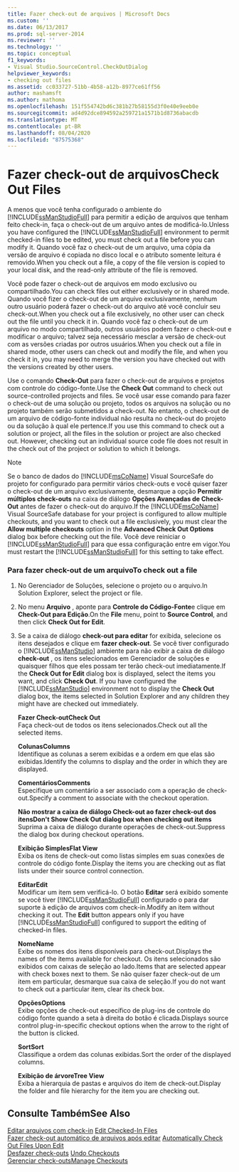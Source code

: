 ```yaml
---
title: Fazer check-out de arquivos | Microsoft Docs
ms.custom: ''
ms.date: 06/13/2017
ms.prod: sql-server-2014
ms.reviewer: ''
ms.technology: ''
ms.topic: conceptual
f1_keywords:
- Visual Studio.SourceControl.CheckOutDialog
helpviewer_keywords:
- checking out files
ms.assetid: cc033727-51bb-4b58-a12b-8977ce61ff56
author: mashamsft
ms.author: mathoma
ms.openlocfilehash: 151f554742bd6c381b27b58155d3f0e40e9eeb0e
ms.sourcegitcommit: ad4d92dce894592a259721a1571b1d8736abacdb
ms.translationtype: MT
ms.contentlocale: pt-BR
ms.lasthandoff: 08/04/2020
ms.locfileid: "87575368"
---
```

# <a name="check-out-files"></a><span data-ttu-id="d9cd0-102">Fazer check-out de arquivos</span><span class="sxs-lookup"><span data-stu-id="d9cd0-102">Check Out Files</span></span>
  <span data-ttu-id="d9cd0-103">A menos que você tenha configurado o ambiente do [!INCLUDE[ssManStudioFull](../includes/ssmanstudiofull-md.md)] para permitir a edição de arquivos que tenham feito check-in, faça o check-out de um arquivo antes de modificá-lo.</span><span class="sxs-lookup"><span data-stu-id="d9cd0-103">Unless you have configured the [!INCLUDE[ssManStudioFull](../includes/ssmanstudiofull-md.md)] environment to permit checked-in files to be edited, you must check out a file before you can modify it.</span></span> <span data-ttu-id="d9cd0-104">Quando você faz o check-out de um arquivo, uma cópia da versão de arquivo é copiada no disco local e o atributo somente leitura é removido.</span><span class="sxs-lookup"><span data-stu-id="d9cd0-104">When you check out a file, a copy of the file version is copied to your local disk, and the read-only attribute of the file is removed.</span></span>  
  
 <span data-ttu-id="d9cd0-105">Você pode fazer o check-out de arquivos em modo exclusivo ou compartilhado.</span><span class="sxs-lookup"><span data-stu-id="d9cd0-105">You can check files out either exclusively or in shared mode.</span></span> <span data-ttu-id="d9cd0-106">Quando você fizer o check-out de um arquivo exclusivamente, nenhum outro usuário poderá fazer o check-out do arquivo até você concluir seu check-out.</span><span class="sxs-lookup"><span data-stu-id="d9cd0-106">When you check out a file exclusively, no other user can check out the file until you check it in.</span></span> <span data-ttu-id="d9cd0-107">Quando você faz o check-out de um arquivo no modo compartilhado, outros usuários podem fazer o check-out e modificar o arquivo; talvez seja necessário mesclar a versão de check-out com as versões criadas por outros usuários.</span><span class="sxs-lookup"><span data-stu-id="d9cd0-107">When you check out a file in shared mode, other users can check out and modify the file, and when you check it in, you may need to merge the version you have checked out with the versions created by other users.</span></span>  
  
 <span data-ttu-id="d9cd0-108">Use o comando **Check-Out** para fazer o check-out de arquivos e projetos com controle do código-fonte.</span><span class="sxs-lookup"><span data-stu-id="d9cd0-108">Use the **Check Out** command to check out source-controlled projects and files.</span></span> <span data-ttu-id="d9cd0-109">Se você usar esse comando para fazer o check-out de uma solução ou projeto, todos os arquivos na solução ou no projeto também serão submetidos a check-out. No entanto, o check-out de um arquivo de código-fonte individual não resulta no check-out do projeto ou da solução à qual ele pertence.</span><span class="sxs-lookup"><span data-stu-id="d9cd0-109">If you use this command to check out a solution or project, all the files in the solution or project are also checked out. However, checking out an individual source code file does not result in the check out of the project or solution to which it belongs.</span></span>  
  
> [!NOTE]  
>  <span data-ttu-id="d9cd0-110">Se o banco de dados do [!INCLUDE[msCoName](../includes/msconame-md.md)] Visual SourceSafe do projeto for configurado para permitir vários check-outs e você quiser fazer o check-out de um arquivo exclusivamente, desmarque a opção **Permitir múltiplos check-outs** na caixa de diálogo **Opções Avançadas de Check-Out** antes de fazer o check-out do arquivo.</span><span class="sxs-lookup"><span data-stu-id="d9cd0-110">If the [!INCLUDE[msCoName](../includes/msconame-md.md)] Visual SourceSafe database for your project is configured to allow multiple checkouts, and you want to check out a file exclusively, you must clear the **Allow multiple checkouts** option in the **Advanced Check Out Options** dialog box before checking out the file.</span></span> <span data-ttu-id="d9cd0-111">Você deve reiniciar o [!INCLUDE[ssManStudioFull](../includes/ssmanstudiofull-md.md)] para que essa configuração entre em vigor.</span><span class="sxs-lookup"><span data-stu-id="d9cd0-111">You must restart the [!INCLUDE[ssManStudioFull](../includes/ssmanstudiofull-md.md)] for this setting to take effect.</span></span>  
  
### <a name="to-check-out-a-file"></a><span data-ttu-id="d9cd0-112">Para fazer check-out de um arquivo</span><span class="sxs-lookup"><span data-stu-id="d9cd0-112">To check out a file</span></span>  
  
1.  <span data-ttu-id="d9cd0-113">No Gerenciador de Soluções, selecione o projeto ou o arquivo.</span><span class="sxs-lookup"><span data-stu-id="d9cd0-113">In Solution Explorer, select the project or file.</span></span>  
  
2.  <span data-ttu-id="d9cd0-114">No menu **Arquivo** , aponte para **Controle do Código-Fonte**e clique em **Check-Out para Edição**.</span><span class="sxs-lookup"><span data-stu-id="d9cd0-114">On the **File** menu, point to **Source Control**, and then click **Check Out for Edit**.</span></span>  
  
3.  <span data-ttu-id="d9cd0-115">Se a caixa de diálogo **check-out para editar** for exibida, selecione os itens desejados e clique em **fazer check-out**. Se você tiver configurado o [!INCLUDE[ssManStudio](../includes/ssmanstudio-md.md)] ambiente para não exibir a caixa de diálogo **check-out** , os itens selecionados em Gerenciador de soluções e quaisquer filhos que eles possam ter terão check-out imediatamente.</span><span class="sxs-lookup"><span data-stu-id="d9cd0-115">If the **Check Out for Edit** dialog box is displayed, select the items you want, and click **Check Out**. If you have configured the [!INCLUDE[ssManStudio](../includes/ssmanstudio-md.md)] environment not to display the **Check Out** dialog box, the items selected in Solution Explorer and any children they might have are checked out immediately.</span></span>  
  
     <span data-ttu-id="d9cd0-116">**Fazer Check-out**</span><span class="sxs-lookup"><span data-stu-id="d9cd0-116">**Check Out**</span></span>  
     <span data-ttu-id="d9cd0-117">Faça check-out de todos os itens selecionados.</span><span class="sxs-lookup"><span data-stu-id="d9cd0-117">Check out all the selected items.</span></span>  
  
     <span data-ttu-id="d9cd0-118">**Colunas**</span><span class="sxs-lookup"><span data-stu-id="d9cd0-118">**Columns**</span></span>  
     <span data-ttu-id="d9cd0-119">Identifique as colunas a serem exibidas e a ordem em que elas são exibidas.</span><span class="sxs-lookup"><span data-stu-id="d9cd0-119">Identify the columns to display and the order in which they are displayed.</span></span>  
  
     <span data-ttu-id="d9cd0-120">**Comentários**</span><span class="sxs-lookup"><span data-stu-id="d9cd0-120">**Comments**</span></span>  
     <span data-ttu-id="d9cd0-121">Especifique um comentário a ser associado com a operação de check-out.</span><span class="sxs-lookup"><span data-stu-id="d9cd0-121">Specify a comment to associate with the checkout operation.</span></span>  
  
     <span data-ttu-id="d9cd0-122">**Não mostrar a caixa de diálogo Check-out ao fazer check-out dos itens**</span><span class="sxs-lookup"><span data-stu-id="d9cd0-122">**Don't Show Check Out dialog box when checking out items**</span></span>  
     <span data-ttu-id="d9cd0-123">Suprima a caixa de diálogo durante operações de check-out.</span><span class="sxs-lookup"><span data-stu-id="d9cd0-123">Suppress the dialog box during checkout operations.</span></span>  
  
     <span data-ttu-id="d9cd0-124">**Exibição Simples**</span><span class="sxs-lookup"><span data-stu-id="d9cd0-124">**Flat View**</span></span>  
     <span data-ttu-id="d9cd0-125">Exiba os itens de check-out como listas simples em suas conexões de controle do código fonte.</span><span class="sxs-lookup"><span data-stu-id="d9cd0-125">Display the items you are checking out as flat lists under their source control connection.</span></span>  
  
     <span data-ttu-id="d9cd0-126">**Editar**</span><span class="sxs-lookup"><span data-stu-id="d9cd0-126">**Edit**</span></span>  
     <span data-ttu-id="d9cd0-127">Modificar um item sem verificá-lo. O botão **Editar** será exibido somente se você tiver [!INCLUDE[ssManStudioFull](../includes/ssmanstudiofull-md.md)] configurado o para dar suporte à edição de arquivos com check-in.</span><span class="sxs-lookup"><span data-stu-id="d9cd0-127">Modify an item without checking it out. The **Edit** button appears only if you have [!INCLUDE[ssManStudioFull](../includes/ssmanstudiofull-md.md)] configured to support the editing of checked-in files.</span></span>  
  
     <span data-ttu-id="d9cd0-128">**Nome**</span><span class="sxs-lookup"><span data-stu-id="d9cd0-128">**Name**</span></span>  
     <span data-ttu-id="d9cd0-129">Exibe os nomes dos itens disponíveis para check-out.</span><span class="sxs-lookup"><span data-stu-id="d9cd0-129">Displays the names of the items available for checkout.</span></span> <span data-ttu-id="d9cd0-130">Os itens selecionados são exibidos com caixas de seleção ao lado.</span><span class="sxs-lookup"><span data-stu-id="d9cd0-130">Items that are selected appear with check boxes next to them.</span></span> <span data-ttu-id="d9cd0-131">Se não quiser fazer check-out de um item em particular, desmarque sua caixa de seleção.</span><span class="sxs-lookup"><span data-stu-id="d9cd0-131">If you do not want to check out a particular item, clear its check box.</span></span>  
  
     <span data-ttu-id="d9cd0-132">**Opções**</span><span class="sxs-lookup"><span data-stu-id="d9cd0-132">**Options**</span></span>  
     <span data-ttu-id="d9cd0-133">Exibe opções de check-out específico de plug-ins de controle do código fonte quando a seta à direita do botão é clicada.</span><span class="sxs-lookup"><span data-stu-id="d9cd0-133">Displays source control plug-in-specific checkout options when the arrow to the right of the button is clicked.</span></span>  
  
     <span data-ttu-id="d9cd0-134">**Sort**</span><span class="sxs-lookup"><span data-stu-id="d9cd0-134">**Sort**</span></span>  
     <span data-ttu-id="d9cd0-135">Classifique a ordem das colunas exibidas.</span><span class="sxs-lookup"><span data-stu-id="d9cd0-135">Sort the order of the displayed columns.</span></span>  
  
     <span data-ttu-id="d9cd0-136">**Exibição de árvore**</span><span class="sxs-lookup"><span data-stu-id="d9cd0-136">**Tree View**</span></span>  
     <span data-ttu-id="d9cd0-137">Exiba a hierarquia de pastas e arquivos do item de check-out.</span><span class="sxs-lookup"><span data-stu-id="d9cd0-137">Display the folder and file hierarchy for the item you are checking out.</span></span>  
  
## <a name="see-also"></a><span data-ttu-id="d9cd0-138">Consulte Também</span><span class="sxs-lookup"><span data-stu-id="d9cd0-138">See Also</span></span>  
 <span data-ttu-id="d9cd0-139">[Editar arquivos com check-in](../../2014/database-engine/edit-checked-in-files.md) </span><span class="sxs-lookup"><span data-stu-id="d9cd0-139">[Edit Checked-In Files](../../2014/database-engine/edit-checked-in-files.md) </span></span>  
 <span data-ttu-id="d9cd0-140">[Fazer check-out automático de arquivos após editar](../../2014/database-engine/automatically-check-out-files-upon-edit.md) </span><span class="sxs-lookup"><span data-stu-id="d9cd0-140">[Automatically Check Out Files Upon Edit](../../2014/database-engine/automatically-check-out-files-upon-edit.md) </span></span>  
 <span data-ttu-id="d9cd0-141">[Desfazer check-outs](../../2014/database-engine/undo-checkouts.md) </span><span class="sxs-lookup"><span data-stu-id="d9cd0-141">[Undo Checkouts](../../2014/database-engine/undo-checkouts.md) </span></span>  
 [<span data-ttu-id="d9cd0-142">Gerenciar check-outs</span><span class="sxs-lookup"><span data-stu-id="d9cd0-142">Manage Checkouts</span></span>](../../2014/database-engine/manage-checkouts.md)  
  
  
